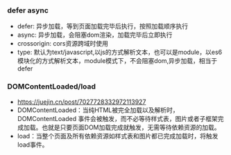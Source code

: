 ### defer async

  - defer: 异步加载，等到页面加载完毕后执行，按照加载顺序执行
  - async: 异步加载，会阻塞dom渲染，加载完毕后立即执行
  - crossorigin: cors资源跨域时使用
  - type: 默认为text/javascript,以js的方式解析文本，也可以是module，以es6模块化的方式解析文本，module模式下，不会阻塞dom,异步加载，相当于defer

### DOMContentLoaded/load  
   - https://juejin.cn/post/7027728332972113927
   - DOMContentLoaded：当纯HTML被完全加载以及解析时，DOMContentLoaded 事件会被触发，而不必等待样式表，图片或者子框架完成加载。也就是只要页面DOM加载完成就触发，无需等待依赖资源的加载。
   - load：当整个页面及所有依赖资源如样式表和图片都已完成加载时，将触发load事件。
 